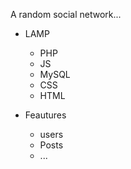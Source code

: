 A random social network...

- LAMP
   - PHP
   - JS
   - MySQL
   - CSS
   - HTML
 
- Feautures
   - users
   - Posts
   - ...
